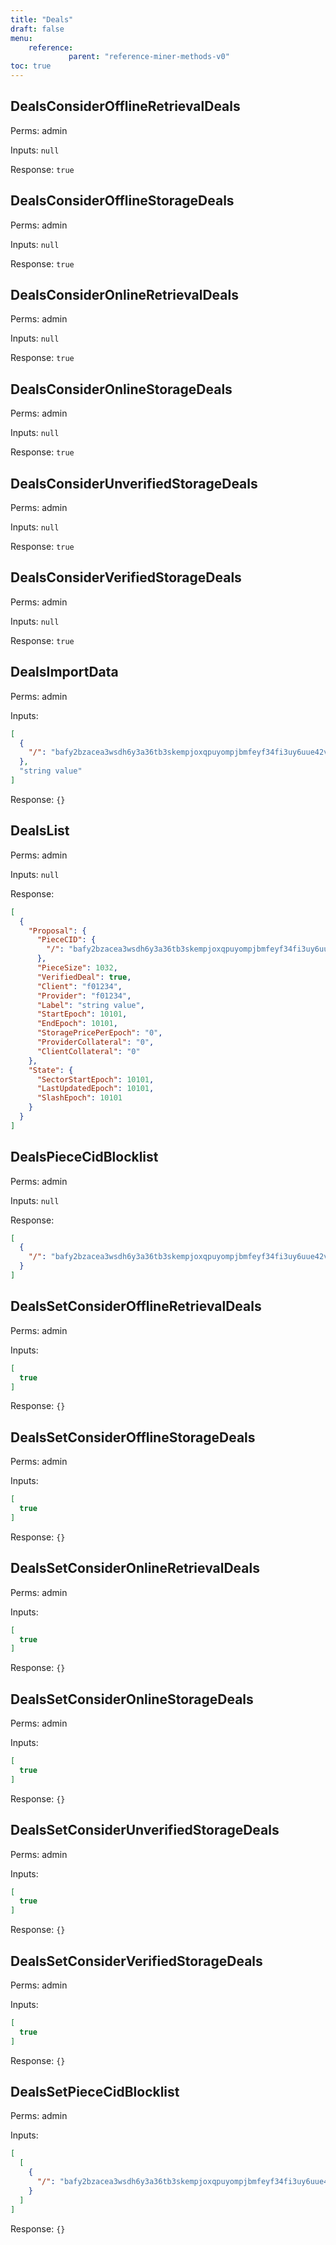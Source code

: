 ```yaml
---
title: "Deals"
draft: false
menu:
    reference:
             parent: "reference-miner-methods-v0"
toc: true
---
```


## DealsConsiderOfflineRetrievalDeals

Perms: admin

Inputs: `null`

Response: `true`

## DealsConsiderOfflineStorageDeals

Perms: admin

Inputs: `null`

Response: `true`

## DealsConsiderOnlineRetrievalDeals

Perms: admin

Inputs: `null`

Response: `true`

## DealsConsiderOnlineStorageDeals

Perms: admin

Inputs: `null`

Response: `true`

## DealsConsiderUnverifiedStorageDeals

Perms: admin

Inputs: `null`

Response: `true`

## DealsConsiderVerifiedStorageDeals

Perms: admin

Inputs: `null`

Response: `true`

## DealsImportData

Perms: admin

Inputs:

```json
[
  {
    "/": "bafy2bzacea3wsdh6y3a36tb3skempjoxqpuyompjbmfeyf34fi3uy6uue42v4"
  },
  "string value"
]
```

Response: `{}`

## DealsList

Perms: admin

Inputs: `null`

Response:

```json
[
  {
    "Proposal": {
      "PieceCID": {
        "/": "bafy2bzacea3wsdh6y3a36tb3skempjoxqpuyompjbmfeyf34fi3uy6uue42v4"
      },
      "PieceSize": 1032,
      "VerifiedDeal": true,
      "Client": "f01234",
      "Provider": "f01234",
      "Label": "string value",
      "StartEpoch": 10101,
      "EndEpoch": 10101,
      "StoragePricePerEpoch": "0",
      "ProviderCollateral": "0",
      "ClientCollateral": "0"
    },
    "State": {
      "SectorStartEpoch": 10101,
      "LastUpdatedEpoch": 10101,
      "SlashEpoch": 10101
    }
  }
]
```

## DealsPieceCidBlocklist

Perms: admin

Inputs: `null`

Response:

```json
[
  {
    "/": "bafy2bzacea3wsdh6y3a36tb3skempjoxqpuyompjbmfeyf34fi3uy6uue42v4"
  }
]
```

## DealsSetConsiderOfflineRetrievalDeals

Perms: admin

Inputs:

```json
[
  true
]
```

Response: `{}`

## DealsSetConsiderOfflineStorageDeals

Perms: admin

Inputs:

```json
[
  true
]
```

Response: `{}`

## DealsSetConsiderOnlineRetrievalDeals

Perms: admin

Inputs:

```json
[
  true
]
```

Response: `{}`

## DealsSetConsiderOnlineStorageDeals

Perms: admin

Inputs:

```json
[
  true
]
```

Response: `{}`

## DealsSetConsiderUnverifiedStorageDeals

Perms: admin

Inputs:

```json
[
  true
]
```

Response: `{}`

## DealsSetConsiderVerifiedStorageDeals

Perms: admin

Inputs:

```json
[
  true
]
```

Response: `{}`

## DealsSetPieceCidBlocklist

Perms: admin

Inputs:

```json
[
  [
    {
      "/": "bafy2bzacea3wsdh6y3a36tb3skempjoxqpuyompjbmfeyf34fi3uy6uue42v4"
    }
  ]
]
```

Response: `{}`
